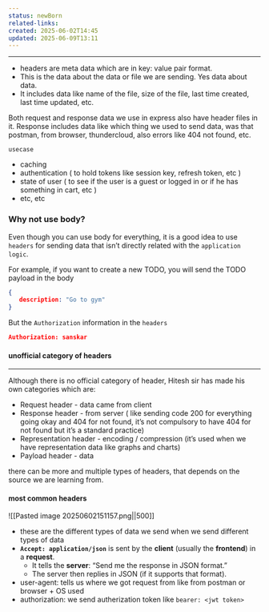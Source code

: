 ```yaml
---
status: newBorn
related-links: 
created: 2025-06-02T14:45
updated: 2025-06-09T13:11
---
```

---

- headers are meta data which are in key: value pair format.
- This is the data about the data or file we are sending. Yes data about data.
- It includes data like name of the file, size of the file, last time created, last time updated, etc.

Both request and response data we use in express also have header files in it. Response includes data like which thing we used to send data, was that postman, from browser, thundercloud, also errors like 404 not found, etc.

`usecase`
- caching
- authentication ( to hold tokens like session key, refresh token, etc )
- state of user ( to see if the user is a guest or logged in or if he has something in cart, etc )
- etc, etc


### Why not use body?

Even though you can use body for everything, it is a good idea to use `headers` for sending data that isn’t directly related with the `application logic`.

For example, if you want to create a new TODO, you will send the TODO payload in the body

```json
{
   description: "Go to gym"
}
```
But the `Authorization` information in the `headers`
```json
Authorization: sanskar
```

#### unofficial category of headers
---

Although there is no official category of header, Hitesh sir has made his own categories which are:

- Request header - data came from client
- Response header - from server  ( like sending code 200 for everything going okay and 404 for not found, it’s not compulsory to have 404 for not found but it’s a standard practice)
- Representation header - encoding / compression  (it’s used when we have representation data like graphs and charts)
- Payload header - data

there can be more and multiple types of headers, that depends on the source we are learning from.

#### most common headers
![[Pasted image 20250602151157.png||500]]

- these are the different types of data we send when we send different types of data
- **`Accept: application/json`** is sent by the **client** (usually the **frontend**) in a **request**.
	- It tells the **server**: “Send me the response in JSON format.”
	- The server then replies in JSON (if it supports that format).
- user-agent: tells us where we got request from like from postman or browser + OS used
- authorization: we send autherization token like `bearer: <jwt token>`


